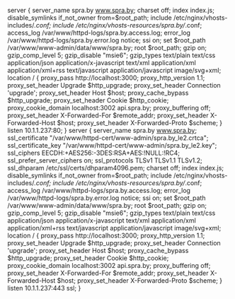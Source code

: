 server {
server_name spra.by www.spra.by;
charset off;
index index.js;
disable_symlinks if_not_owner from=$root_path;
include /etc/nginx/vhosts-includes/*.conf;
include /etc/nginx/vhosts-resources/spra.by/*.conf;
access_log /var/www/httpd-logs/spra.by.access.log;
error_log /var/www/httpd-logs/spra.by.error.log notice;
ssi on;
set $root_path /var/www/www-admin/data/www/spra.by;
root $root_path;
gzip on;
gzip_comp_level 5;
gzip_disable "msie6";
gzip_types text/plain text/css application/json application/x-javascript text/xml application/xml application/xml+rss text/javascript application/javascript image/svg+xml;
location / {
proxy_pass http://localhost:3000;
proxy_http_version 1.1;
proxy_set_header Upgrade $http_upgrade;
proxy_set_header Connection 'upgrade';
proxy_set_header Host $host;
proxy_cache_bypass $http_upgrade;
proxy_set_header Cookie $http_cookie;
proxy_cookie_domain localhost:3002 api.spra.by;
proxy_buffering off;
proxy_set_header X-Forwarded-For $remote_addr;
proxy_set_header X-Forwarded-Host $host;
proxy_set_header X-Forwarded-Proto $scheme;
}
listen 10.1.1.237:80;
}
server {
server_name spra.by www.spra.by;
ssl_certificate "/var/www/httpd-cert/www-admin/spra.by_le2.crtca";
ssl_certificate_key "/var/www/httpd-cert/www-admin/spra.by_le2.key";
ssl_ciphers EECDH:+AES256:-3DES:RSA+AES:!NULL:!RC4;
ssl_prefer_server_ciphers on;
ssl_protocols TLSv1 TLSv1.1 TLSv1.2;
ssl_dhparam /etc/ssl/certs/dhparam4096.pem;
charset off;
index index.js;
disable_symlinks if_not_owner from=$root_path;
include /etc/nginx/vhosts-includes/*.conf;
include /etc/nginx/vhosts-resources/spra.by/*.conf;
access_log /var/www/httpd-logs/spra.by.access.log;
error_log /var/www/httpd-logs/spra.by.error.log notice;
ssi on;
set $root_path /var/www/www-admin/data/www/spra.by;
root $root_path;
gzip on;
gzip_comp_level 5;
gzip_disable "msie6";
gzip_types text/plain text/css application/json application/x-javascript text/xml application/xml application/xml+rss text/javascript application/javascript image/svg+xml;
location / {
proxy_pass http://localhost:3000;
proxy_http_version 1.1;
proxy_set_header Upgrade $http_upgrade;
proxy_set_header Connection 'upgrade';
proxy_set_header Host $host;
proxy_cache_bypass $http_upgrade;
proxy_set_header Cookie $http_cookie;
proxy_cookie_domain localhost:3002 api.spra.by;
proxy_buffering off;
proxy_set_header X-Forwarded-For $remote_addr;
proxy_set_header X-Forwarded-Host $host;
proxy_set_header X-Forwarded-Proto $scheme;
}
listen 10.1.1.237:443 ssl;
}